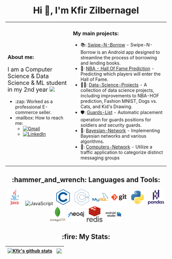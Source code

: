 
<div align="center">
  <h1>Hi 👋, I'm Kfir Zilbernagel</h1>
</div>

<table>
  <tr>
    <td>
      <h3>About me:</h3>
      <p style="font-size: 18px;">I am a Computer Science & Data Science & ML student in my 2nd year <img src="https://media.giphy.com/media/WUlplcMpOCEmTGBtBW/giphy.gif" width="30"></p>
      <ul>
        <li>:zap: Worked as a professional E-commerce seller.</li>
        <li>:mailbox: How to reach me:
          <ul>
            <li><a href="mailto:kfirul14@gmail.com"><img src="https://img.shields.io/badge/Gmail-D14836?style=for-the-badge&logo=gmail&logoColor=white" alt="Gmail"></a></li>
            <li><a href="www.linkedin.com/in/kfir-zilbernagel"><img src="https://img.shields.io/badge/LinkedIn-0077B5?style=for-the-badge&logo=linkedin&logoColor=white" alt="LinkedIn"></a></li>
          </ul>
        </li>
      </ul>
    </td>
    <td>
      <h3>My main projects:</h3>
      <ul>
        <li>📚: <a href="https://github.com/Kfirul/Swipe-N-Borrow">Swipe-N-Borrow</a> - Swipe-N-Borrow is an Android app designed to streamline the process of borrowing and lending books.</li>
        <li>🏀: <a href="https://github.com/Kfirul/NBA-Hall-Of-Fame">NBA - Hall Of Fame Prediction</a> - Predicting which players will enter the Hall of Fame.</li>
        <li>👨‍💻: <a href="https://github.com/Kfirul/Data-Science-Projects">Data-Science-Projects</a> - A collection of data science projects, including improvements to NBA-HOF prediction, Fashion MNIST, Dogs vs. Cats, and Kid's Drawing.</li>
        <li>🛡️: <a href="https://github.com/Kfirul/Guards-List">Guards-List</a> - Automatic placement operation for guards positions for soldiers and security guards.</li>
        <li>🥅: <a href="https://github.com/Kfirul/Bayesian-Network">Bayesian-Network</a> - Implementing Bayesian networks and various algorithms.</li>
        <li>🦈: <a href="https://github.com/Kfirul/Computers_Network_Final_Project">Computers-Network</a> - Utilize a traffic application to categorize distinct messaging groups </li>
      </ul>
    </td>
  </tr>
</table>
<div align="center">
  <h2>:hammer_and_wrench: Languages and Tools:</h2>
</div>


<div align="center">
  <img src="https://github.com/devicons/devicon/blob/master/icons/java/java-original-wordmark.svg" title="Java" alt="Java" width="50" height="50"/>&nbsp;
  <img src="http://3con14.biz/code/_data/js/intro/js-logo.png" title="JavaScript" alt="JavaScript" width="50" height="50"/>&nbsp;
  <img src="https://github.com/devicons/devicon/blob/master/icons/c/c-line.svg" title="C" alt="C" width="50" height="50"/>&nbsp;
  <a href="https://en.wikipedia.org/wiki/C%2B%2B" target="_blank"><img src="https://github.com/devicons/devicon/blob/master/icons/cplusplus/cplusplus-line.svg" title="C++" alt="C++" width="50" height="50"/></a>&nbsp;
  <img src="https://github.com/devicons/devicon/blob/master/icons/mysql/mysql-original-wordmark.svg" title="MySQL" alt="MySQL" width="50" height="50"/>&nbsp;
  <img src="https://github.com/devicons/devicon/blob/master/icons/git/git-original-wordmark.svg" title="Git" alt="Git" width="50" height="50"/>&nbsp;
  <img src="https://github.com/devicons/devicon/blob/master/icons/python/python-original.svg" title="Python" alt="Python" width="50" height="50"/>&nbsp;
  <img src="https://github.com/devicons/devicon/blob/master/icons/pandas/pandas-original-wordmark.svg" title="Pandas" alt="Pandas" width="50" height="50"/>&nbsp;
  <img src="https://github.com/devicons/devicon/blob/master/icons/mongodb/mongodb-original-wordmark.svg" title="MongoDB" alt="MongoDB" width="50" height="50"/>&nbsp;
  <img src="https://github.com/devicons/devicon/blob/master/icons/neo4j/neo4j-original-wordmark.svg" title="neo4j" alt="neo4j" width="50" height="50"/>&nbsp;
  <img src="https://github.com/devicons/devicon/blob/master/icons/redis/redis-original-wordmark.svg" title="redis" alt="redis" width="50" height="50"/>&nbsp;
  <img src="https://github.com/devicons/devicon/blob/master/icons/androidstudio/androidstudio-original-wordmark.svg" title="androidstudio" alt="androidstudio" width="50" height="50"/>&nbsp;

</div>
<div align="center">
<h2>:fire: My Stats:</h2>
  
| <a href="https://github.com/anuraghazra/github-readme-stats"><img align="center" src="https://github-readme-stats.vercel.app/api?username=kfirul&theme=github_dark&hide=contribs,issues&show_icons=true&hide_border=true" alt="Kfir's github stats" /></a> | <a href="https://github.com/anuraghazra/github-readme-stats"><img align="center" src="https://github-readme-stats.vercel.app/api/top-langs/?username=kfirul&theme=github_dark&layout=compact&hide_border=true" /></a> |
| ------------- | ------------- |



</div>


